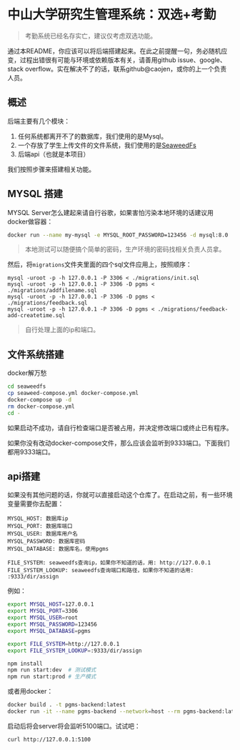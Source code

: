 # 中山大学研究生管理系统：双选+考勤

> 考勤系统已经名存实亡，建议仅考虑双选功能。

通过本README，你应该可以将后端搭建起来。在此之前提醒一句，务必随机应变，过程出错很有可能与环境或依赖版本有关，请善用github issue、google、stack overflow。实在解决不了的话，联系github@caojen，或你的上一个负责人员。

## 概述

后端主要有几个模块：
1. 任何系统都离开不了的数据库，我们使用的是Mysql。
2. 一个存放了学生上传文件的文件系统，我们使用的是[SeaweedFs](https://github.com/chrislusf/seaweedfs)
3. 后端api（也就是本项目）

我们按照步骤来搭建相关功能。

## MYSQL 搭建

MYSQL Server怎么建起来请自行谷歌，如果害怕污染本地环境的话建议用docker做容器：
```bash
docker run --name my-mysql -e MYSQL_ROOT_PASSWORD=123456 -d mysql:8.0
```

> 本地测试可以随便搞个简单的密码，生产环境的密码找相关负责人员拿。

然后，将`migrations`文件夹里面的四个sql文件应用上，按照顺序：
```
mysql -uroot -p -h 127.0.0.1 -P 3306 < ./migrations/init.sql
mysql -uroot -p -h 127.0.0.1 -P 3306 -D pgms < ./migrations/addfilename.sql
mysql -uroot -p -h 127.0.0.1 -P 3306 -D pgms < ./migrations/feedback.sql
mysql -uroot -p -h 127.0.0.1 -P 3306 -D pgms < ./migrations/feedback-add-createtime.sql
```

> 自行处理上面的ip和端口。

## 文件系统搭建

docker解万愁

```bash
cd seaweedfs
cp seaweed-compose.yml docker-compose.yml
docker-compose up -d
rm docker-compose.yml
cd -
```

如果启动不成功，请自行检查端口是否被占用，并决定修改端口或终止已有程序。

如果你没有改动docker-compose文件，那么应该会监听到9333端口。下面我们都用9333端口。

## api搭建

如果没有其他问题的话，你就可以直接启动这个仓库了。在启动之前，有一些环境变量需要你去配置：

```
MYSQL_HOST: 数据库ip
MYSQL_PORT: 数据库端口
MYSQL_USER: 数据库用户名
MYSQL_PASSWORD: 数据库密码
MYSQL_DATABASE: 数据库名，使用pgms

FILE_SYSTEM: seaweedfs查询ip，如果你不知道的话，用: http://127.0.0.1
FILE_SYSTEM_LOOKUP: seaweedfs查询端口和路径，如果你不知道的话用: :9333/dir/assign

```

例如：
```bash
export MYSQL_HOST=127.0.0.1
export MYSQL_PORT=3306
export MYSQL_USER=root
export MYSQL_PASSWORD=123456
export MYSQL_DATABASE=pgms

export FILE_SYSTEM=http://127.0.0.1
export FILE_SYSTEM_LOOKUP=:9333/dir/assign
```

```bash
npm install
npm run start:dev  # 测试模式
npm run start:prod # 生产模式
```

或者用docker：
```bash
docker build . -t pgms-backend:latest
docker run -it --name pgms-backend --network=host --rm pgms-backend:latest
```

启动后将会server将会监听5100端口。试试吧：
```
curl http://127.0.0.1:5100
```
